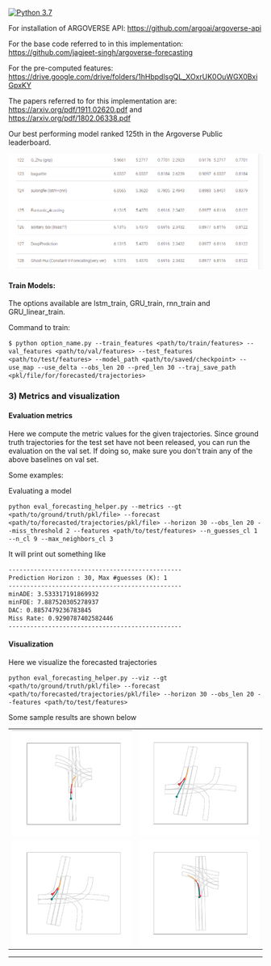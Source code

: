 [![Python 3.7](https://img.shields.io/badge/python-3.7-blue.svg)](https://www.python.org/downloads/release/python-370/)

For installation of ARGOVERSE API: https://github.com/argoai/argoverse-api

For the base code referred to in this implementation: https://github.com/jagjeet-singh/argoverse-forecasting

For the pre-computed features: https://drive.google.com/drive/folders/1hHbpdlsgQL_XOxrUK0OuWGX0BxiGpxKY

The papers referred to for this implementation are: https://arxiv.org/pdf/1911.02620.pdf and https://arxiv.org/pdf/1802.06338.pdf

Our best performing model ranked 125th in the Argoverse Public leaderboard.

![](leaderboard.png)

#### Train Models:

The options available are lstm_train, GRU_train, rnn_train and GRU_linear_train.

Command to train:
```
$ python option_name.py --train_features <path/to/train/features> --val_features <path/to/val/features> --test_features <path/to/test/features> --model_path <path/to/saved/checkpoint> --use_map --use_delta --obs_len 20 --pred_len 30 --traj_save_path <pkl/file/for/forecasted/trajectories>
```

### 3) Metrics and visualization

#### Evaluation metrics

Here we compute the metric values for the given trajectories. Since ground truth trajectories for the test set have not been released, you can run the evaluation on the val set. If doing so, make sure you don't train any of the above baselines on val set.

Some examples:


Evaluating a model
```
python eval_forecasting_helper.py --metrics --gt <path/to/ground/truth/pkl/file> --forecast <path/to/forecasted/trajectories/pkl/file> --horizon 30 --obs_len 20 --miss_threshold 2 --features <path/to/test/features> --n_guesses_cl 1 --n_cl 9 --max_neighbors_cl 3
```


It will print out something like
```
------------------------------------------------
Prediction Horizon : 30, Max #guesses (K): 1
------------------------------------------------
minADE: 3.533317191869932
minFDE: 7.887520305278937
DAC: 0.8857479236783845
Miss Rate: 0.9290787402582446
------------------------------------------------
```

#### Visualization

Here we visualize the forecasted trajectories

```
python eval_forecasting_helper.py --viz --gt <path/to/ground/truth/pkl/file> --forecast <path/to/forecasted/trajectories/pkl/file> --horizon 30 --obs_len 20 --features <path/to/test/features>
```
Some sample results are shown below

| | |
|:-------------------------:|:-------------------------:|
| ![](images/image1.png) | ![](images/image5.png) |
| ![](images/image3.png) | ![](images/image4.png) |


---
